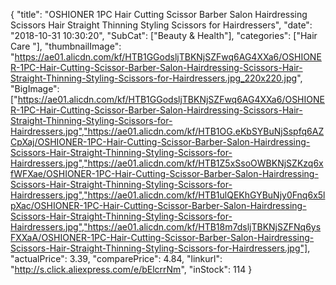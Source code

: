 {
	"title": "OSHIONER 1PC Hair Cutting Scissor Barber Salon Hairdressing Scissors Hair Straight Thinning Styling Scissors for Hairdressers",
	"date": "2018-10-31 10:30:20",
	"SubCat": ["Beauty & Health"],
	"categories": ["Hair Care "],
	"thumbnailImage": "https://ae01.alicdn.com/kf/HTB1GGodsljTBKNjSZFwq6AG4XXa6/OSHIONER-1PC-Hair-Cutting-Scissor-Barber-Salon-Hairdressing-Scissors-Hair-Straight-Thinning-Styling-Scissors-for-Hairdressers.jpg_220x220.jpg",
	"BigImage": ["https://ae01.alicdn.com/kf/HTB1GGodsljTBKNjSZFwq6AG4XXa6/OSHIONER-1PC-Hair-Cutting-Scissor-Barber-Salon-Hairdressing-Scissors-Hair-Straight-Thinning-Styling-Scissors-for-Hairdressers.jpg","https://ae01.alicdn.com/kf/HTB1OG.eKbSYBuNjSspfq6AZCpXaj/OSHIONER-1PC-Hair-Cutting-Scissor-Barber-Salon-Hairdressing-Scissors-Hair-Straight-Thinning-Styling-Scissors-for-Hairdressers.jpg","https://ae01.alicdn.com/kf/HTB1Z5xSsoOWBKNjSZKzq6xfWFXae/OSHIONER-1PC-Hair-Cutting-Scissor-Barber-Salon-Hairdressing-Scissors-Hair-Straight-Thinning-Styling-Scissors-for-Hairdressers.jpg","https://ae01.alicdn.com/kf/HTB1ulQEKhGYBuNjy0Fnq6x5lpXac/OSHIONER-1PC-Hair-Cutting-Scissor-Barber-Salon-Hairdressing-Scissors-Hair-Straight-Thinning-Styling-Scissors-for-Hairdressers.jpg","https://ae01.alicdn.com/kf/HTB18m7dsljTBKNjSZFNq6ysFXXaA/OSHIONER-1PC-Hair-Cutting-Scissor-Barber-Salon-Hairdressing-Scissors-Hair-Straight-Thinning-Styling-Scissors-for-Hairdressers.jpg"],
	"actualPrice": 3.39,
	"comparePrice": 4.84,
	"linkurl": "http://s.click.aliexpress.com/e/bElcrrNm",
	"inStock": 114
}

